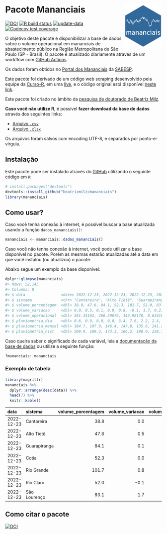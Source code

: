 
<!-- README.md is generated from README.Rmd. Please edit that file -->

# Pacote Mananciais <img src="man/figures/hexlogo.png" align="right" width = "120px"/>

<!-- badges: start -->

[![DOI](https://zenodo.org/badge/DOI/10.5281/zenodo.4733056.svg)](https://doi.org/10.5281/zenodo.4733056)
[![R build
status](https://github.com/beatrizmilz/mananciais/workflows/R-CMD-check/badge.svg)](https://github.com/beatrizmilz/mananciais/actions)
[![update-data](https://github.com/beatrizmilz/mananciais/actions/workflows/2-update_data.yaml/badge.svg)](https://github.com/beatrizmilz/mananciais/actions/workflows/2-update_data.yaml)
[![Codecov test
coverage](https://codecov.io/gh/beatrizmilz/mananciais/branch/master/graph/badge.svg)](https://codecov.io/gh/beatrizmilz/mananciais?branch=master)
<!-- badges: end -->

O objetivo deste pacote é disponibilizar a base de dados sobre o volume
operacional em mananciais de abastecimento público na Região
Metropolitana de São Paulo (SP - Brasil). O pacote é atualizado
diariamente através de um workflow com [GitHub
Actions](https://github.com/beatrizmilz/mananciais/actions).

Os dados foram obtidos no [Portal dos
Mananciais](http://mananciais.sabesp.com.br/Situacao) da
[SABESP](http://site.sabesp.com.br/site/Default.aspx).

Este pacote foi derivado de um código web scraping desenvolvido pela
equipe da [Curso-R](https://www.curso-r.com/), em uma
[live](https://youtu.be/jvZIxrMmOcQ), e o código original está
disponível [neste
link](https://github.com/curso-r/lives/blob/master/drafts/20200730_scraper_sabesp.R).

Este pacote foi criado no âmbito da [pesquisa de doutorado de Beatriz
Milz](https://beatrizmilz.github.io/tese/).

**Caso você não utilize R**, é possível **fazer download da base de
dados** através dos seguintes links:

- [Arquivo
  `.csv`](https://github.com/beatrizmilz/mananciais/raw/master/inst/extdata/mananciais.csv)
- [Arquivo
  `.xlsx`](https://github.com/beatrizmilz/mananciais/blob/master/inst/extdata/mananciais.xlsx?raw=true)

Os arquivos foram salvos com encoding UTF-8, e separados por
ponto-e-vírgula.

## Instalação

Este pacote pode ser instalado através do [GitHub](https://github.com/)
utilizando o seguinte código em `R`:

``` r
# install.packages("devtools")
devtools::install_github("beatrizmilz/mananciais")
library(mananciais)
```

## Como usar?

Caso você tenha conexão à internet, é possível buscar a base atualizada
usando a função `dados_mananciais()`:

``` r
mananciais <- mananciais::dados_mananciais() 
```

Caso você não tenha conexão à internet, você pode utilizar a base
disponível no pacote. Porém as mesmas estarão atualizadas até a data em
que você instalou (ou atualizou) o pacote.

Abaixo segue um exemplo da base disponível:

``` r
dplyr::glimpse(mananciais)
#> Rows: 52,145
#> Columns: 8
#> $ data                <date> 2022-12-23, 2022-12-23, 2022-12-23, 2022-12-23, 2…
#> $ sistema             <chr> "Cantareira", "Alto Tietê", "Guarapiranga", "Cotia…
#> $ volume_porcentagem  <dbl> 38.8, 47.6, 84.1, 52.3, 101.7, 52.0, 83.1, 38.8, 4…
#> $ volume_variacao     <dbl> 0.0, 0.5, 0.1, 0.0, 0.8, -0.1, 1.7, 0.2, 0.3, 0.4,…
#> $ volume_operacional  <dbl> 381.35162, 266.50676, 143.98178, 8.63416, 114.1002…
#> $ pluviometria_dia    <dbl> 0.6, 0.9, 0.0, 0.0, 3.4, 7.6, 2.2, 2.4, 4.3, 3.0, …
#> $ pluviometria_mensal <dbl> 184.7, 107.9, 146.4, 147.8, 135.6, 241.2, 302.8, 1…
#> $ pluviometria_hist   <dbl> 209.9, 189.3, 173.3, 166.2, 188.0, 258.7, 211.9, 2…
```

Caso queira saber o significado de cada variável, leia a [documentação
da base de
dados](https://beatrizmilz.github.io/mananciais/reference/mananciais.html)
ou utilize a seguinte função:

``` r
?mananciais::mananciais
```

### Exemplo de tabela

``` r
library(magrittr)
mananciais %>% 
  dplyr::arrange(desc(data)) %>% 
  head(7) %>%
  knitr::kable()
```

| data       | sistema      | volume_porcentagem | volume_variacao | volume_operacional | pluviometria_dia | pluviometria_mensal | pluviometria_hist |
|:-----------|:-------------|-------------------:|----------------:|-------------------:|-----------------:|--------------------:|------------------:|
| 2022-12-23 | Cantareira   |               38.8 |             0.0 |          381.35162 |              0.6 |               184.7 |             209.9 |
| 2022-12-23 | Alto Tietê   |               47.6 |             0.5 |          266.50676 |              0.9 |               107.9 |             189.3 |
| 2022-12-23 | Guarapiranga |               84.1 |             0.1 |          143.98178 |              0.0 |               146.4 |             173.3 |
| 2022-12-23 | Cotia        |               52.3 |             0.0 |            8.63416 |              0.0 |               147.8 |             166.2 |
| 2022-12-23 | Rio Grande   |              101.7 |             0.8 |          114.10027 |              3.4 |               135.6 |             188.0 |
| 2022-12-23 | Rio Claro    |               52.0 |            -0.1 |            7.10313 |              7.6 |               241.2 |             258.7 |
| 2022-12-23 | São Lourenço |               83.1 |             1.7 |           73.84800 |              2.2 |               302.8 |             211.9 |

## Como citar o pacote

[![DOI](https://zenodo.org/badge/DOI/10.5281/zenodo.4733056.svg)](https://doi.org/10.5281/zenodo.4733056)
